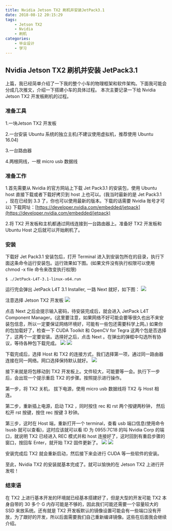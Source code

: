 ```yaml
---
title: Nvidia Jetson TX2 刷机并安装JetPack3.1
date: 2018-08-12 20:15:29
tags:
	- Jetson TX2
	- Nvidia
	- 刷机
categories:
	- 毕业设计
	- 学习
---
```

## Nvidia Jetson TX2 刷机并安装 JetPack3.1

上篇，我已经简单介绍了一下我的整个小车的物理框架和软件架构。下面我可能会分成几次推文，介绍一下搭建小车的具体过程。
本次主要记录一下给 Nvidia Jetson TX2 开发板刷机的过程。

<!-- more -->

### 准备工具
1.一块Jetson TX2 开发板

2.一台安装 Ubuntu 系统的独立主机(不建议使用虚拟机，推荐使用 Ubuntu 16.04)

3.一台路由器

4.两根网线，一根 micro usb 数据线

### 准备工作
1.首先需要从 Nvidia 的官方网站上下载 Jet Pack3.1 的安装包，使用 Ubuntu host 直接下载或者下载好拷贝到 host 上也可以。(我当时最新的是 Jet Pack3.1 ，现在已经到 3.3 了，你也可以使用最新的版本。下载的话需要 Nvidia 账号才可以)
下载网址：[https://developer.nvidia.com/embedded/jetpack](https://developer.nvidia.com/embedded/jetpack)

2.将 TX2 开发板和主机都通过网线连接到一台路由器上。准备好 TX2 开发板和 Ubuntu Host 之后就可以开始刷机了。

### 安装
下载好 Jet Pack3.1 安装包后，打开 Terminal 进入到安装包所在的目录，执行下面这条命令运行安装包。运行效果如下图。(如果文件没有执行权限可以使用 chmod -x file 命令来改变执行权限)

`$
 ./JetPack-L4T-3.1-linux-x64.run
`

运行完会弹出 JetPack L4T 3.1 Installer, 一路 Next 就好，如下图：
![](https://files.catbox.moe/n9dnwk.png)

注意选择 Jetson TX2 开发板
![](https://photo.ishield.cn/pic/5b702af99dc6d6522bb72f67)

点击 Next 之后会提示输入密码，待安装完成后，就会进入 JetPack L4T Component Manager。(这里要注意，如果网络不好可能会要等很久也出不来安装包信息，所以一定要保证网络环境好，可能有一些包还需要科学上网。)
如果你的包加载好了，检查一下 CUDA Toolkit 和 OpenCV for Tegra 这两个包是否选择了，这两个一定要安装。选择好之后，点击 Next 。在弹出的弹框中勾选所有协议，等待各种包下载完成。
![](https://photo.ishield.cn/pic/5b702c3e9dc6d6522bb72f6c)
![](https://photo.ishield.cn/pic/5b702b289dc6d6522bb72f68)

下载完成后，选择 Host 和 TX2 的连接方式，我们选择第一项，通过同一路由器连接在同一网络。网口选择保持默认就好。
![](https://files.catbox.moe/hvd0oi.png)

接下来就是将包移动到 TX2 开发板上。文件较大，可能要等一会。执行下一步后，会出现一个提示重启 TX2 的步骤。按照提示进行操作。

第一步，将 TX2 关机， 拔下电源，使用 micro usb 数据线将 TX2 与 Host 相连。

第二步，重新插上电源，启动 TX2 ，同时按住 rec 和 rst 两个按键两秒钟， 然后松开 rst 按键，按住 rec 按键 3 秒钟。

第三步，这时在 Host 端，重新打开一个 terminal，查看 usb 端口信息(使用命令 lsusb 就可以查看)，这时应该就可以看 ID 为 0955:7C18 的叫 Nvidia Corp 的端口，就说明 TX2 已经进入 REC 模式并和 host 连接好了，这时回到有重启步骤的窗口，按回车 Enter，就开始 TX2 固件更新了。
![](https://photo.ishield.cn/pic/5b702bda9dc6d6522bb72f6a)
![](https://photo.ishield.cn/pic/5b702bf19dc6d6522bb72f6b)

安装完成后 TX2 就会重新启动，然后接下来会进行 CUDA 等一些软件的安装。

至此，Nvidia TX2 的安装就基本完成了。就可以愉快的在 Jetson TX2 上进行开发啦！


### 结束语
在 TX2 上进行基本开发的环境就已经基本搭建好了，但是大型的开发可能 TX2 本身自带的 30 多个 G 内存可能是不够的，因此我们可能还需要一个容量较大的 SSD 来放系统。还有就是 TX2 开发板默认的镜像设置可能会有一些端口没有开放，为了跟好的开发，所以后面需要我们自己重新编译镜像。这些在后面我会继续介绍。